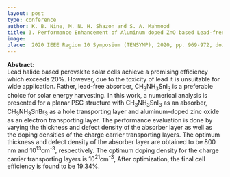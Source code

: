 ```yaml
---
layout: post
type: conference
author: K. B. Nine, M. N. H. Shazon and S. A. Mahmood
title: 3. Performance Enhancement of Aluminum doped ZnO based Lead-free Perovskite Solar Cell
image: 
place:  2020 IEEE Region 10 Symposium (TENSYMP), 2020, pp. 969-972, doi- 10.1109/TENSYMP50017.2020.9230616
---
```


**Abstract:**<br>
Lead halide based perovskite solar cells achieve a promising efficiency which exceeds 20%. However, due to the toxicity of lead it is unsuitable for wide application. Rather, lead-free absorber, CH<sub>3</sub>NH<sub>3</sub>SnI<sub>3</sub> is a preferable choice for solar energy harvesting. In this work, a numerical analysis is presented for a planar PSC structure with CH<sub>3</sub>NH<sub>3</sub>SnI<sub>3</sub> as an absorber, CH<sub>3</sub>NH<sub>3</sub>SnBr<sub>3</sub> as a hole transporting layer and aluminum-doped zinc oxide as an electron transporting layer. The performance evaluation is done by varying the thickness and defect density of the absorber layer as well as the doping densities of the charge carrier transporting layers. The optimum thickness and defect density of the absorber layer are obtained to be 800 nm and 10<sup>13</sup>cm<sup>-3</sup>, respectively. The optimum doping density for the charge carrier transporting layers is 10<sup>21</sup>cm<sup>-3</sup>, After optimization, the final cell efficiency is found to be 19.34%.

